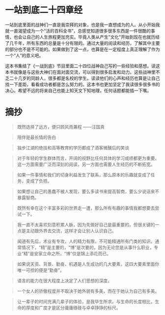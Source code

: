 # 一站到底二十四章经

一站到底里面的战神们一直是我崇拜的对象，也是我一直想成为的人。从小开始我就一直渴望成为一个“活的百科全书”，总感觉知道很多很多东西是一件很酷的事情，也会让自己的人生旅程更加充实。毕竟人类从产生"文化"开始到现在也就历经了几千年，所有东西的总量是十分有限的。通过大量的阅读和经历，了解其中主要的部分也不是不可能的。如果做到了这一点，也算是在一定程度上真正理解了作为一个“人”的意义吧。

这本书集结了《一战到底》节目里面二十四位战神自己写的一些经验和感想。读这本书就像是与这些大神们在面对面交流，可以得到很多启发和动力。这些战神里不乏二十几岁的同龄人，很多都是名校的学生。读读他们的心声和经历也算是让自己找一下差距，看看成功者都是怎么努力的。这本书也更加坚定了我读很多很多书的决心。希望不远的将来自己也能上知天文下知地理，任何话题都能插一下嘴。

# 摘抄 

> 既然选择了远方，便只顾风雨兼程 ——汪国真

> 陪伴是最长情的告白

> 独步江湖的绝技和高等教育的学历都成了酒客微醺后的笑谈

> 对于年轻的学生群体而言，开阔的视野比任何具体的学习成绩都更为重要。这一方面需要广泛而深刻的阅读，另一方面也需要人生经历的不断拓宽。

> 如果一件事情和我们的切身利益发生了联系，那么原本的乐趣就变成了任务，变成了负担。

> 如果想让自己的愚蠢不被人发现，要么多读书来提高智商，要么少说话来不暴露智商。

> 既然有幸在这个丰富多彩的世界走一遭，那么所有有趣的事情我都想要去尝试一下。

> 我一直不太喜欢刻意积累人脉，因为先做好自己是最重要的，但很关键的一点是主动跟外界去交流，这样才会让别人认识自己。

> 闻道有先后，术业有专攻，人的精力有限，不可能精通所有门类的知识。通常情况下，“精”是主要的，“博”是次要的，因为无论您是从事什么职业，专业“精”是安家立命之所，“博”仅是锦上添花而已。

> 如果说天资、背景、勤奋、机遇是人生成功的几大要素，这四大要素里面你唯一可控的便是“勤奋”。

> 语言的能力在很大程度上决定了人们思想的深度。

> 一个女人的骄傲程度并不取决于她外貌有多美，而在于她认为自己有多美。

> 让一辈子的时间充满几辈子的体验，是我毕生所求。与生命的长度相比，生命的厚度和广度才是区分庸庸碌碌与卓卓铮铮的标尺。